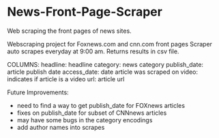 # News-Front-Page-Scraper
Web scraping the front pages of news sites.

Webscraping project for Foxnews.com and cnn.com front pages
Scraper auto scrapes everyday at 9:00 am.
Returns results in csv file. 

COLUMNS:
headline: headline
category: news category
publish_date: article publish date
access_date: date article was scraped on 
video: indicates if article is a video 
url: article url

Future Improvements:
- need to find a way to get publish_date for FOXnews articles
- fixes on publish_date for subset of CNNnews articles
- may have some bugs in the category encodings
- add author names into scrapes

